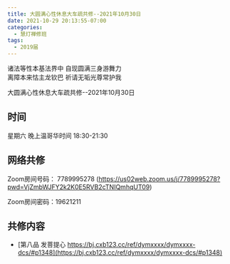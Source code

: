 ```yaml
---
title: 大圆满心性休息大车疏共修--2021年10月30日
date: 2021-10-29 20:13:55-07:00
categories:
  - 慧灯禅修班
tags:
  - 2019届
---
```

诸法等性本基法界中  自现圆满三身游舞力  
离障本来怙主龙钦巴  祈请无垢光尊常护我  

大圆满心性休息大车疏共修--2021年10月30日  


## 时间
星期六 晚上温哥华时间 18:30-21:30    

## 网络共修  
Zoom房间号码： 7789995278 (<https://us02web.zoom.us/j/7789995278?pwd=VjZmbWJFY2k2K0E5RVB2cTNIQmhqUT09>)

Zoom房间密码：19621211       

## 共修内容  

- [第八品 发菩提心 https://bj.cxb123.cc/ref/dymxxxx/dymxxxx-dcs/#p1348](https://bj.cxb123.cc/ref/dymxxxx/dymxxxx-dcs/#p1348)
